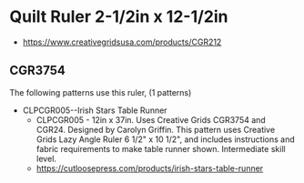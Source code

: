# Quilt Ruler 2-1/2in x 12-1/2in
* https://www.creativegridsusa.com/products/CGR212

## CGR3754

The following patterns use this ruler, (1 patterns)

* CLPCGR005--Irish Stars Table Runner
	* CLPCGR005 - 12in x 37in. Uses Creative Grids CGR3754 and CGR24. Designed by Carolyn Griffin. This pattern uses Creative Grids Lazy Angle Ruler 6 1/2" x 10 1/2", and includes instructions and fabric requirements to make table runner shown. Intermediate skill level.
	* https://cutloosepress.com/products/irish-stars-table-runner

